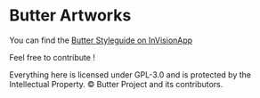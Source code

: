 Butter Artworks
================

You can find the [Butter Styleguide on InVisionApp](https://projects.invisionapp.com/boards/8F2IY02YAXCD/)

Feel free to contribute !

Everything here is licensed under GPL-3.0 and is protected by the Intellectual Property.
© Butter Project and its contributors.